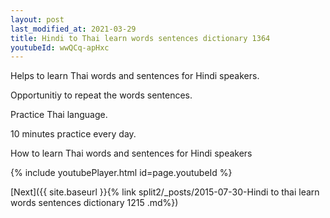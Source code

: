```yaml
---
layout: post
last_modified_at: 2021-03-29
title: Hindi to Thai learn words sentences dictionary 1364 
youtubeId: wwQCq-apHxc
---
```

 
 
Helps to learn Thai words and sentences for Hindi speakers.

Opportunitiy to repeat the words sentences. 

Practice Thai language. 
 
10 minutes practice every day. 
 
How to learn Thai words and sentences for Hindi speakers 
 
{% include youtubePlayer.html id=page.youtubeId %}
 
 
[Next]({{ site.baseurl }}{% link  split2/_posts/2015-07-30-Hindi to thai learn words sentences dictionary 1215 .md%})
 
